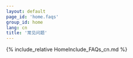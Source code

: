 ```yaml
---
layout: default
page_id: 'home.faqs'
group_id: home
lang: cn
title: '常见问题'
---
```

{% include_relative HomeInclude_FAQs_cn.md %}